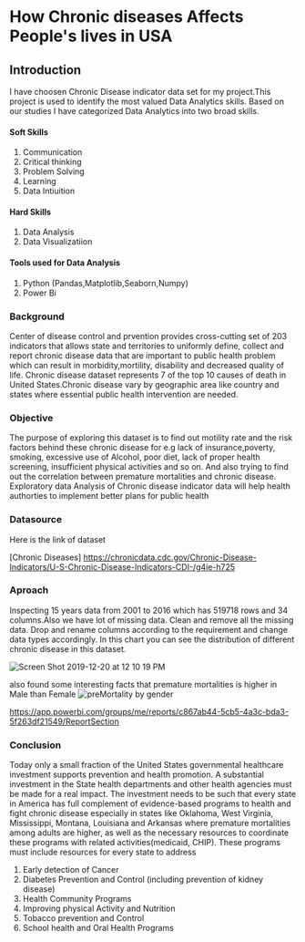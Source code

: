 # How Chronic diseases Affects People's lives in USA

## Introduction

I have choosen Chronic Disease indicator data set for my project.This project is used to identify the most valued Data Analytics skills. Based on our studies I have categorized Data Analytics into two broad skills.
#### Soft Skills
1. Communication
2. Critical thinking
3. Problem Solving
4. Learning
5. Data Intiuition
#### Hard Skills
1. Data Analysis
2. Data Visualizatiion

#### Tools used for Data Analysis
1. Python (Pandas,Matplotlib,Seaborn,Numpy) 
2. Power Bi

### Background

Center of disease control and prvention provides cross-cutting set of 203 indicators that allows state and territories to uniformly define, collect and report chronic disease data that are important to public health problem which can result in morbidity,mortility, disability and decreased quality of life. Chronic disease dataset represents 7 of the top 10 causes of death in United States.Chronic disease vary by geographic area like country and states where essential public health intervention are needed.

### Objective

The purpose of exploring this dataset is to find out motility rate and the risk factors behind these chronic disease for e.g lack of insurance,poverty, smoking, excessive use of Alcohol, poor diet, lack of  proper health screening, insufficient physical activities and so on. And also trying to find out the correlation between premature mortalities and chronic disease. Exploratory data Analysis of Chronic disease indicator data will help health authorties to implement better plans for public health

### Datasource

Here is the link of dataset

[Chronic Diseases] https://chronicdata.cdc.gov/Chronic-Disease-Indicators/U-S-Chronic-Disease-Indicators-CDI-/g4ie-h725


### Aproach

Inspecting 15 years data from 2001 to 2016 which has 519718 rows and 34 columns.Also we have lot of missing data.
Clean and remove all the missing data. Drop and rename columns according to the requirement and change data types accordingly.
In this chart you can see the distribution of different chronic disease in this dataset.

![Screen Shot 2019-12-20 at 12 10 19 PM](https://user-images.githubusercontent.com/52731910/71280850-02bca880-2322-11ea-85e1-0988b6ca748f.png)

also found some interesting facts that premature mortalities is higher in Male than Female
![preMortality by gender](https://user-images.githubusercontent.com/52731910/71786631-02373980-2fd3-11ea-93ef-5bcea3641b9a.png)


https://app.powerbi.com/groups/me/reports/c867ab44-5cb5-4a3c-bda3-5f263df21549/ReportSection

### Conclusion 

Today only a small fraction of the United States governmental healthcare investment supports prevention and health promotion. A substantial investment in the State health departments and other health agencies must be made for a real impact. The investment needs to be such that every state in America has full complement of evidence-based programs to health and fight chronic disease especially in states like Oklahoma, West Virginia, Mississippi, Montana, Louisiana and Arkansas where premature mortalities among adults are higher, as well as the necessary resources to coordinate these programs with related activities(medicaid, CHIP). These programs must include resources for every state to address
1. Early detection of Cancer
2. Diabetes Prevention and Control (including prevention of kidney disease)
3. Health Community Programs
4. Improving physical Activity and Nutrition
5. Tobacco prevention and Control
6. School health and Oral Health Programs

